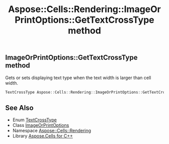 ﻿---
title: Aspose::Cells::Rendering::ImageOrPrintOptions::GetTextCrossType method
linktitle: GetTextCrossType
second_title: Aspose.Cells for C++ API Reference
description: 'Aspose::Cells::Rendering::ImageOrPrintOptions::GetTextCrossType method. Gets or sets displaying text type when the text width is larger than cell width in C++.'
type: docs
weight: 6100
url: /cpp/aspose.cells.rendering/imageorprintoptions/gettextcrosstype/
---
## ImageOrPrintOptions::GetTextCrossType method


Gets or sets displaying text type when the text width is larger than cell width.

```cpp
TextCrossType Aspose::Cells::Rendering::ImageOrPrintOptions::GetTextCrossType()
```

## See Also

* Enum [TextCrossType](../../../aspose.cells/textcrosstype/)
* Class [ImageOrPrintOptions](../)
* Namespace [Aspose::Cells::Rendering](../../)
* Library [Aspose.Cells for C++](../../../)
